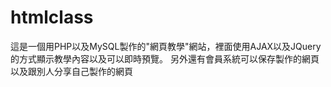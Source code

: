# htmlclass
這是一個用PHP以及MySQL製作的"網頁教學"網站，裡面使用AJAX以及JQuery的方式顯示教學內容以及可以即時預覽。
另外還有會員系統可以保存製作的網頁以及跟別人分享自己製作的網頁

